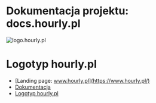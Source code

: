 # Dokumentacja projektu: docs.hourly.pl
![logo.hourly.pl](https://logo.hourly.pl/cover.png)

# Logotyp hourly.pl
+ [Landing page: www.hourly.pl](https://www.hourly.pl/)
+ [Dokumentacja](https://docs.hourly.pl/)
+ [Logotyp hourly.pl](https://logo.hourly.pl/)
